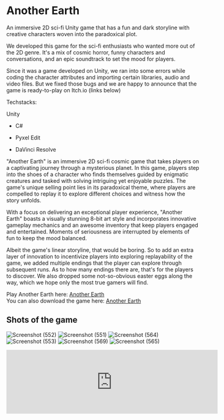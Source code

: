 # Another Earth
An immersive 2D sci-fi Unity game that has a fun and dark storyline with creative characters woven into the paradoxical plot.

We developed this game for the sci-fi enthusiasts who wanted more out of the 2D genre. It's a mix of cosmic horror, funny characters and conversations, and an epic soundtrack to set the mood for players.

Since it was a game developed on Unity, we ran into some errors while coding the character attributes and importing certain libraries, audio and video files. But we fixed those bugs and we are happy to announce that the game is ready-to-play on Itch.io (links below)

Techstacks:

Unity <br/>
- C# <br>
* Pyxel Edit <br/>
+ DaVinci Resolve <br/>

"Another Earth" is an immersive 2D sci-fi cosmic game that takes players on a captivating journey through a mysterious planet. In this game, players step into the shoes of a character who finds themselves guided by enigmatic creatures and tasked with solving intriguing yet enjoyable puzzles. The game's unique selling point lies in its paradoxical theme, where players are compelled to replay it to explore different choices and witness how the story unfolds.

With a focus on delivering an exceptional player experience, "Another Earth" boasts a visually stunning 8-bit art style and incorporates innovative gameplay mechanics and an awesome inventory that keep players engaged and entertained. Moments of seriousness are interrupted by elements of fun to keep the mood balanced.


Albeit the game's linear storyline, that would be boring. So to add an extra layer of innovation to incentivize players into exploring replayability of the game, we added multiple endings that the player can explore through subsequent runs. As to how many endings there are, that's for the players to discover. We also dropped some not-so-obvious easter eggs along the way, which we hope only the most true gamers will find.

Play Another Earth here: [Another Earth](https://a-o-x-o.itch.io/another-earth) <br/>
You can also download the game here: [Another Earth](https://github.com/aloshdenny/Another-Earth/blob/main/AnotherEarth.zip)

## Shots of the game
![Screenshot (552)](https://github.com/aloshdenny/Another-Earth/assets/97750960/32be7134-b9d4-4be0-8600-3d3bd92f6ced)
![Screenshot (551)](https://github.com/aloshdenny/Another-Earth/assets/97750960/1b31e2c3-d923-4aaa-998d-67a2605691b8)
![Screenshot (564)](https://github.com/aloshdenny/Another-Earth/assets/97750960/5d4216bf-785c-454f-bed1-5a6ef64f8ad4)
![Screenshot (553)](https://github.com/aloshdenny/Another-Earth/assets/97750960/3d6b8faa-ca97-46e3-bf54-a48ae75fddad)
![Screenshot (569)](https://github.com/aloshdenny/Another-Earth/assets/97750960/5c079fbd-e4cc-452f-9ef1-30cdb873d88b)
![Screenshot (565)](https://github.com/aloshdenny/Another-Earth/assets/97750960/1e59caaf-5961-4081-9351-d7190add14a3)

<iframe src="https://itch.io/embed/2135645" width="552" height="167" frameborder="0"><a href="https://a-o-x-o.itch.io/another-earth">Another Earth by a_o_x_o</a></iframe>
